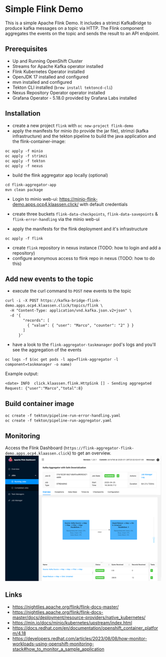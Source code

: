 # Simple Flink Demo

This is a simple Apache Flink Demo. It includes a strimzi KafkaBridge to produce kafka messages on a topic via HTTP. 
The Flink component aggregates the events on the topic and sends the result to an API endpoint. 


## Prerequisites

* Up and Running OpenShift Cluster
* Streams for Apache Kafka operator installed
* Flink Kubernetes Operator installed
* OpenJDK 17 installed and configured
* mvn installed and configured
* Tekton CLI installed (`brew install tektoncd-cli`)
* Nexus Repository Operator operator installed
* Grafana Operator - 5.18.0 provided by Grafana Labs installed 

## Installation

* create a new project `flink` with `oc new-project flink-demo`
* apply the manifests for minio (to provide the jar file), strimzi (kafka infrastructure) and the tekton pipeline to build the java application and the flink-container-image: 

```
oc apply -f minio
oc apply -f strimzi
oc apply -f tekton
oc apply -f nexus
```

* build the flink aggregator app locally (optional)
```
cd flink-aggregator-app
mvn clean package
```

* Login to minio web-ui: https://minio-flink-demo.apps.ocp4.klaassen.click/ with default credentials
* create three buckets `flink-data-checkpoints`, `flink-data-savepoints` & `flink-error-handling` via the minio web-ui

* apply the manifests for the flink deployment and it's infrastructure
```
oc apply -f flink
```

* create `flink` repository in nexus instance (TODO: how to login and add a repository)
* configure anonymous access to flink repo in nexus (TODO: how to do this)

## Add new events to the topic

* execute the curl command to `POST` new events to the topic

```
curl -i -X POST https://kafka-bridge-flink-demo.apps.ocp4.klaassen.click/topics/flink \
  -H "Content-Type: application/vnd.kafka.json.v2+json" \
  -d '{
        "records": [
          { "value": { "user": "Marco", "counter": "2" } }
        ]
      }'
```

* have a look to the `flink-aggregator-taskmanager` pod's logs and you'll see the aggregation of the events

```
oc logs -f $(oc get pods -l app=flink-aggregator -l component=taskmanager -o name)
```

Example output: 

```
<date> INFO  click.klaassen.flink.HttpSink [] - Sending aggregated Request: {"user":"Marco","total":8}
```

## Build container image
```
oc create -f tekton/pipeline-run-error-handling.yaml
oc create -f tekton/pipeline-run-aggregator.yaml
```

## Monitoring

Access the Flink Dashboard (`https://flink-aggregator-flink-demo.apps.ocp4.klaassen.click`) to get an overview. 
![Apache Flink Dashboard](img/flink-dashboard.png)

## Links

* https://nightlies.apache.org/flink/flink-docs-master/
* https://nightlies.apache.org/flink/flink-docs-master/docs/deployment/resource-providers/native_kubernetes/
* https://min.io/docs/minio/kubernetes/upstream/index.html
* https://docs.redhat.com/en/documentation/openshift_container_platform/4.18
* https://developers.redhat.com/articles/2023/08/08/how-monitor-workloads-using-openshift-monitoring-stack#how_to_monitor_a_sample_application
